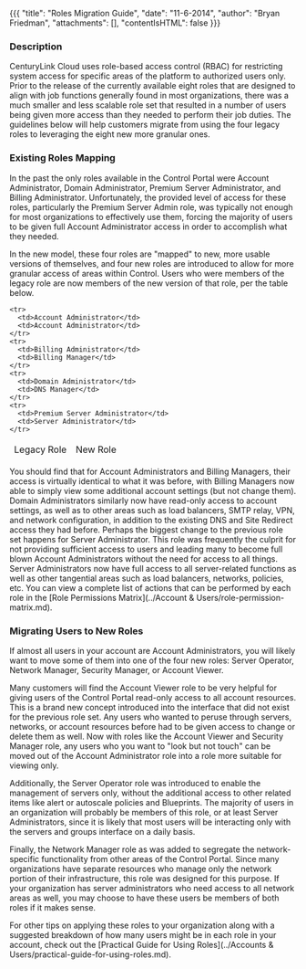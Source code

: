 {{{
  "title": "Roles Migration Guide",
  "date": "11-6-2014",
  "author": "Bryan Friedman",
  "attachments": [],
  "contentIsHTML": false
}}}

<h3>Description</h3>
<p>CenturyLink Cloud uses role-based access control (RBAC) for restricting system access for specific areas of the platform to authorized users only. Prior to the release of the currently available eight roles that are designed to align with job functions generally found in most organizations, there was a much smaller and less scalable role set that resulted in a number of users being given more access than they needed to perform their job duties. The guidelines below will help customers migrate from using the four legacy roles to leveraging the eight new more granular ones.</p>
<h3>Existing Roles Mapping</h3>
<p>In the past the only roles available in the Control Portal were Account Administrator, Domain Administrator, Premium Server Administrator, and Billing Administrator. Unfortunately, the provided level of access for these roles, particularly the Premium Server Admin role, was typically not enough for most organizations to effectively use them, forcing the majority of users to be given full Account Administrator access in order to accomplish what they needed.</p>
<p>In the new model, these four roles are "mapped" to new, more usable versions of themselves, and four new roles are introduced to allow for more granular access of areas within Control. Users who were members of the legacy role are now members of the new version of that role, per the table below. </p>
<table>
<thead>
<tr>
  <td>Legacy Role</td>
  <td>New Role
  </td>
</tr>
</thead>
  <tbody>

    <tr>
      <td>Account Administrator</td>
      <td>Account Administrator</td>
    </tr>
    <tr>
      <td>Billing Administrator</td>
      <td>Billing Manager</td>
    </tr>
    <tr>
      <td>Domain Administrator</td>
      <td>DNS Manager</td>
    </tr>
    <tr>
      <td>Premium Server Administrator</td>
      <td>Server Administrator</td>
    </tr>
  </tbody>
</table>

You should find that for Account Administrators and Billing Managers, their access is virtually identical to what it was before, with Billing Managers now able to simply view some additional account settings (but not change them). Domain Administrators similarly now have read-only access to account settings, as well as to other areas such as load balancers, SMTP relay, VPN, and network configuration, in addition to the existing DNS and Site Redirect access they had before. Perhaps the biggest change to the previous role set happens for Server Administrator. This role was frequently the culprit for not providing sufficient access to users and leading many to become full blown Account Administrators without the need for access to all things. Server Administrators now have full access to all server-related functions as well as other tangential areas such as load balancers, networks, policies, etc. You can view a complete list of actions that can be performed by each role in the
[Role Permissions Matrix](../Account & Users/role-permission-matrix.md).

<h3>Migrating Users to New Roles</h3>
<p>If almost all users in your account are Account Administrators, you will likely want to move some of them into one of the four new roles: Server Operator, Network Manager, Security Manager, or Account Viewer.</p>
<p>Many customers will find the Account Viewer role to be very helpful for giving users of the Control Portal read-only access to all account resources. This is a brand new concept introduced into the interface that did not exist for the previous role set. Any users who wanted to peruse through servers, networks, or account resources before had to be given access to change or delete them as well. Now with roles like the Account Viewer and Security Manager role, any users who you want to "look but not touch" can be moved out of the Account Administrator role into a role more suitable for viewing only. </p>
<p>Additionally, the Server Operator role was introduced to enable the management of servers only, without the additional access to other related items like alert or autoscale policies and Blueprints. The majority of users in an organization will probably be members of this role, or at least Server Administrators, since it is likely that most users will be interacting only with the servers and groups interface on a daily basis.</p>
<p>Finally, the Network Manager role as was added to segregate the network-specific functionality from other areas of the Control Portal. Since many organizations have separate resources who manage only the network portion of their infrastructure, this role was designed for this purpose. If your organization has server administrators who need access to all network areas as well, you may choose to have these users be members of both roles if it makes sense.</p>
<p>For other tips on applying these roles to your organization along with a suggested breakdown of how many users might be in each role in your account, check out the [Practical Guide for Using Roles](../Accounts & Users/practical-guide-for-using-roles.md). </p>
